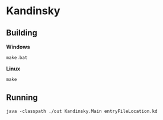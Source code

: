# Kandinsky

## Building

**Windows**

`make.bat`

**Linux**

`make`

## Running

`java -classpath ./out Kandinsky.Main entryFileLocation.kd`